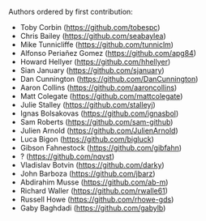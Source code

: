 
Authors ordered by first contribution:

 - Toby Corbin (https://github.com/tobespc)
 - Chris Bailey (https://github.com/seabaylea)
 - Mike Tunnicliffe (https://github.com/tunniclm)
 - Alfonso Periañez Gomez (https://github.com/apg84)
 - Howard Hellyer (https://github.com/hhellyer)
 - Sian January (https://github.com/sjanuary)
 - Dan Cunnington (https://github.com/DanCunnington)
 - Aaron Collins (https://github.com/aaroncollins)
 - Matt Colegate (https://github.com/mattcolegate)
 - Julie Stalley (https://github.com/stalleyj)
 - Ignas Bolsakovas (https://github.com/ignasbol)
 - Sam Roberts (https://github.com/sam-github)
 - Julien Arnold (https://github.com/JulienArnold)
 - Luca Bigon (https://github.com/bigluck)
 - Gibson Fahnestock (https://github.com/gibfahn)
 - ? (https://github.com/nqvst)
 - Vladislav Botvin (https://github.com/darky)
 - John Barboza (https://github.com/jbarz)
 - Abdirahim Musse (https://github.com/ab-m)
 - Richard Waller (https://github.com/rwalle61)
 - Russell Howe (https://github.com/rhowe-gds)
 - Gaby Baghdadi (https://github.com/gabylb)
